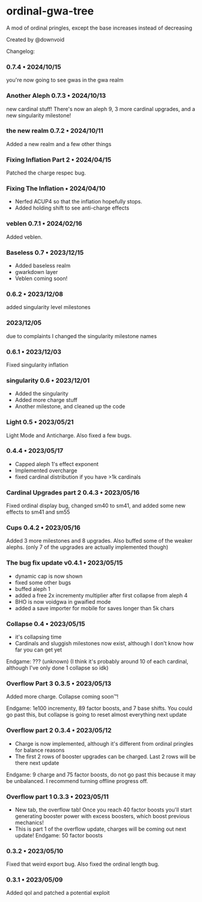 # ordinal-gwa-tree
A mod of ordinal pringles, except the base increases instead of decreasing

Created by @downvoid

Changelog:

### 0.7.4 • 2024/10/15
you're now going to see gwas in the gwa realm

### Another Aleph 0.7.3 • 2024/10/13
new cardinal stuff! There's now an aleph 9, 3 more cardinal upgrades, and a new singularity milestone!

### the new realm 0.7.2 • 2024/10/11
Added a new realm and a few other things

### Fixing Inflation Part 2 • 2024/04/15
Patched the charge respec bug.

### Fixing The Inflation • 2024/04/10
- Nerfed ACUP4 so that the inflation hopefully stops.
- Added holding shift to see anti-charge effects

### veblen 0.7.1 • 2024/02/16
Added veblen.

### Baseless 0.7 • 2023/12/15
- Added baseless realm
- gwarkdown layer
- Veblen coming soon!

### 0.6.2 • 2023/12/08
added singularity level milestones

### 2023/12/05
due to complaints I changed the singularity milestone names

### 0.6.1 • 2023/12/03
Fixed singularity inflation

### singularity 0.6 • 2023/12/01
- Added the singularity
- Added more charge stuff
- Another milestone, and cleaned up the code

### Light 0.5 • 2023/05/21
Light Mode and Anticharge. Also fixed a few bugs.

### 0.4.4 • 2023/05/17
- Capped aleph 1's effect exponent
- Implemented overcharge
- fixed cardinal distribution if you have >1k cardinals

### Cardinal Upgrades part 2 0.4.3 • 2023/05/16
Fixed ordinal display bug, changed sm40 to sm41, and added some new effects to sm41 and sm55

### Cups 0.4.2 • 2023/05/16
Added 3 more milestones and 8 upgrades. Also buffed some of the weaker alephs. (only 7 of the upgrades are actually implemented though)

### The bug fix update v0.4.1 • 2023/05/15
- dynamic cap is now shown
- fixed some other bugs
- buffed aleph 1
- added a free 2x incrementy multiplier after first collapse from aleph 4
- BHO is now voidgwa in gwaified mode
- added a save importer for mobile for saves longer than 5k chars

### Collapse 0.4 • 2023/05/15
- it's collapsing time
- Cardinals and sluggish milestones now exist, although I don't know how far you can get yet

Endgame: ??? (unknown) (I think it's probably around 10 of each cardinal, although I've only done 1 collapse so idk)

### Overflow Part 3 0.3.5 • 2023/05/13
Added more charge. Collapse coming soon™️!

Endgame: 1e100 incrementy, 89 factor boosts, and 7 base shifts. You could go past this, but collapse is going to reset almost everything next update

### Overflow part 2 0.3.4 • 2023/05/12
- Charge is now implemented, although it's different from ordinal pringles for balance reasons
- The first 2 rows of booster upgrades can be charged. Last 2 rows will be there next update

Endgame: 9 charge and 75 factor boosts, do not go past this because it may be unbalanced. I recommend turning offline progress off.

### Overflow part 1 0.3.3 • 2023/05/11
- New tab, the overflow tab! Once you reach 40 factor boosts you'll start generating booster power with excess boosters, which boost previous mechanics!
- This is part 1 of the overflow update, charges will be coming out next update!
Endgame: 50 factor boosts

### 0.3.2 • 2023/05/10
Fixed that weird export bug. Also fixed the ordinal length bug.

### 0.3.1 • 2023/05/09
Added qol and patched a potential exploit
